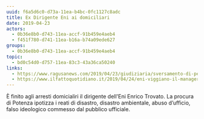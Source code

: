 ```yaml
---
uuid: f6a5d6c0-d73a-11ea-b4bc-0fc1127c8adc
title: Ex Dirigente Eni ai domiciliari
date: 2019-04-23
actors:
  - 0b36e8b0-d743-11ea-accf-91b459e4aeb4
  - f451f780-d741-11ea-b16a-b74a09ede627
groups:
  - 0b36e8b0-d743-11ea-accf-91b459e4aeb4
topic:
  - bd0c54d0-d757-11ea-83c3-43a36ca50240
links:
  - https://www.ragusanews.com/2019/04/23/giudiziaria/sversamento-di-petrolio-arrestato-lo-sciclitano-enrico-trovato/98718
  - https://www.ilfattoquotidiano.it/2019/04/24/eni-viggiano-il-manager-suicida-denuncio-nel-2013-il-giudice-lo-isolarono-se-ascoltato-disastro-ambientale-evitabile/5130329/
---
```


È finito agli arresti domicialiri il dirigente dell'Eni Enrico Trovato.
La procura di Potenza ipotizza i reati di disastro, disastro ambientale, abuso d’ufficio, falso ideologico commesso dal pubblico ufficiale.
